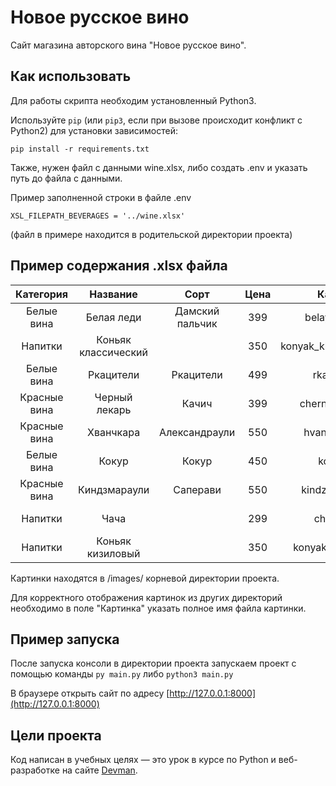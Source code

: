 # Новое русское вино

Сайт магазина авторского вина "Новое русское вино".

## Как использовать

Для работы скрипта необходим установленный Python3.

Используйте `pip` (или `pip3`, если при вызове происходит конфликт с Python2) для установки зависимостей:
```
pip install -r requirements.txt
```

Также, нужен файл с данными wine.xlsx, либо создать .env и указать путь до файла с данными.

Пример заполненной строки в файле .env 
```
XSL_FILEPATH_BEVERAGES = '../wine.xlsx'
```
(файл в примере находится в родительской директории проекта)

## Пример содержания .xlsx файла

|   Категория  |       Название      |       Сорт      | Цена |         Картинка         |         Акция        |
|:------------:|:-------------------:|:---------------:|:----:|:------------------------:|:--------------------:|
| Белые вина   | Белая леди          | Дамский пальчик | 399  | belaya_ledi.png          | Выгодное предложение |
| Напитки      | Коньяк классический |                 | 350  | konyak_klassicheskyi.png |                      |
| Белые вина   | Ркацители           | Ркацители       | 499  | rkaciteli.png            |                      |
| Красные вина | Черный лекарь       | Качич           | 399  | chernyi_lekar.png        |                      |
| Красные вина | Хванчкара           | Александраули   | 550  | hvanchkara.png           |                      |
| Белые вина   | Кокур               | Кокур           | 450  | kokur.png                |                      |
| Красные вина | Киндзмараули        | Саперави        | 550  | kindzmarauli.png         |                      |
| Напитки      | Чача                |                 | 299  | chacha.png               | Выгодное предложение |
| Напитки      | Коньяк кизиловый    |                 | 350  | konyak_kizilovyi.png     |                      |

Картинки находятся в /images/ корневой директории проекта. 

Для корректного отображения картинок из других директорий необходимо в поле "Картинка" указать полное имя файла картинки.

## Пример запуска

После запуска консоли в директории проекта запускаем проект с помощью команды
```py main.py``` либо ```python3 main.py```

В браузере открыть сайт по адресу [http://127.0.0.1:8000](http://127.0.0.1:8000)

## Цели проекта

Код написан в учебных целях — это урок в курсе по Python и веб-разработке на сайте [Devman](https://dvmn.org).
